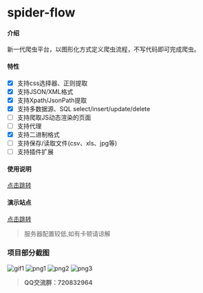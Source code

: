 # spider-flow

#### 介绍
新一代爬虫平台，以图形化方式定义爬虫流程，不写代码即可完成爬虫。

#### 特性
- [x] 支持css选择器、正则提取
- [x] 支持JSON/XML格式
- [x] 支持Xpath/JsonPath提取
- [x] 支持多数据源、SQL select/insert/update/delete
- [ ] 支持爬取JS动态渲染的页面
- [ ] 支持代理
- [x] 支持二进制格式
- [ ] 支持保存/读取文件(csv、xls、jpg等)
- [ ] 支持插件扩展

#### 使用说明
[点击跳转](https://gitee.com/jmxd/spider-flow/blob/master/document.md)

#### 演示站点
[点击跳转](http://39.105.125.219:8088/)
> 服务器配置较低,如有卡顿请谅解

### 项目部分截图
![gif1](https://images.gitee.com/uploads/images/2019/0716/184746_b4b350c7_297689.gif "animate.gif")
![png1](https://images.gitee.com/uploads/images/2019/0716/184606_0aca457c_297689.png "demo-1.png")
![png2](https://images.gitee.com/uploads/images/2019/0716/184618_21bce697_297689.png "demo-2.png")
![png3](https://images.gitee.com/uploads/images/2019/0722/104134_03c7c8a9_1324601.png "demo-3.png")

>  **QQ交流群：720832964** 